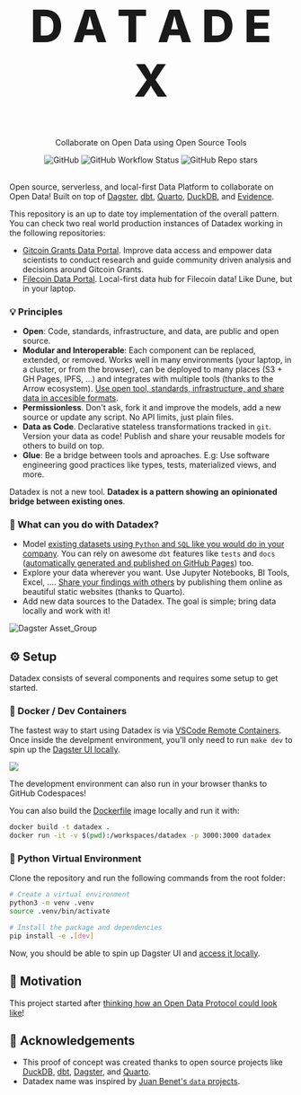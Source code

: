 <p align="center">
  <h1 style="font-size:80px; font-weight: 800;" align="center">D A T A D E X</h1>
  <p align="center">Collaborate on Open Data using Open Source Tools</a> </p>
</p>

<div align="center">
  <img alt="GitHub" src="https://img.shields.io/github/license/davidgasquez/datadex?style=flat-square">
  <img alt="GitHub Workflow Status" src="https://img.shields.io/github/actions/workflow/status/davidgasquez/datadex/ci.yml?style=flat-square">
  <img alt="GitHub Repo stars" src="https://img.shields.io/github/stars/davidgasquez/datadex?style=flat-square">
</div>

<br>

Open source, serverless, and local-first Data Platform to collaborate on Open Data! Built on top of [Dagster](https://dagster.io/), [dbt](https://www.getdbt.com/), [Quarto](https://quarto.org/), [DuckDB](https://www.duckdb.org/), and [Evidence](https://evidence.dev/).

This repository is an up to date toy implementation of the overall pattern. You can check two real world production instances of Datadex working in the following repositories:

- [Gitcoin Grants Data Portal](https://github.com/davidgasquez/gitcoin-grants-data-portal). Improve data access and empower data scientists to conduct research and guide community driven analysis and decisions around Gitcoin Grants.
- [Filecoin Data Portal](https://github.com/davidgasquez/filecoin-data-portal/). Local-first data hub for Filecoin data! Like Dune, but in your laptop.

### 💡 Principles

- **Open**: Code, standards, infrastructure, and data, are public and open source.
- **Modular and Interoperable**: Each component can be replaced, extended, or removed. Works well in many environments (your laptop, in a cluster, or from the browser), can be deployed to many places (S3 + GH Pages, IPFS, ...) and integrates with multiple tools (thanks to the Arrow ecosystem). [Use open tool, standards, infrastructure, and share data in accesible formats](https://voltrondata.com/codex/a-new-frontier).
- **Permissionless**. Don't ask, fork it and improve the models, add a new source or update any script. No API limits, just plain files.
- **Data as Code**. Declarative stateless transformations tracked in `git`. Version your data as code! Publish and share your reusable models for others to build on top.
- **Glue**: Be a bridge between tools and aproaches. E.g: Use software engineering good practices like types, tests, materialized views, and more.

Datadex is not a new tool. **Datadex is a pattern showing an opinionated bridge between existing ones**.

### 🚀 What can you do with Datadex?

- Model [existing datasets using `Python` and `SQL` like you would do in your company](dbt/models/sources.yml). You can rely on awesome `dbt` features like `tests` and `docs` ([automatically generated and published on GitHub Pages](https://davidgasquez.github.io/datadex/dbt)) too.
- Explore your data wherever you want. Use Jupyter Notebooks, BI Tools, Excel, .... [Share your findings with others](https://davidgasquez.github.io/datadex/reports/2023-01-01-Datadex.html) by publishing them online as beautiful static websites (thanks to Quarto).
- Add new data sources to the Datadex. The goal is simple; bring data locally and work with it!

![Dagster Asset_Group](https://user-images.githubusercontent.com/1682202/259458000-92984525-66bc-4410-8cb0-bd1b0cbfaf1d.png)

## ⚙️ Setup

Datadex consists of several components and requires some setup to get started.

### 🐳 Docker / Dev Containers

The fastest way to start using Datadex is via [VSCode Remote Containers](https://code.visualstudio.com/docs/remote/containers). Once inside the develpment environment, you'll only need to run `make dev` to spin up the [Dagster UI locally](http://127.0.0.1:3000).

[![](https://github.com/codespaces/badge.svg)](https://codespaces.new/davidgasquez/datadex)

The development environment can also run in your browser thanks to GitHub Codespaces!

You can also build the [Dockerfile](Dockerfile) image locally and run it with:

```bash
docker build -t datadex .
docker run -it -v $(pwd):/workspaces/datadex -p 3000:3000 datadex
```

### 🐍 Python Virtual Environment

Clone the repository and run the following commands from the root folder:

```bash
# Create a virtual environment
python3 -m venv .venv
source .venv/bin/activate

# Install the package and dependencies
pip install -e .[dev]
```

Now, you should be able to spin up Dagster UI and [access it locally](http://127.0.0.1:3000).

## 🎯 Motivation

This project started after [thinking how an Open Data Protocol could look like](https://publish.obsidian.md/davidgasquez/Open+Data)!

## 👏 Acknowledgements

- This proof of concept was created thanks to open source projects like [DuckDB](https://www.duckdb.org/), [dbt](https://getdbt.com), [Dagster](https://dagster.io/), and [Quarto](https://quarto.org/).
- Datadex name was inspired by [Juan Benet's `data` projects](https://juan.benet.ai/blog/2014-03-11-discussion-scienceexchange/).
